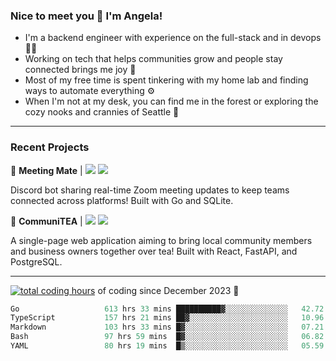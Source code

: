 ### Nice to meet you 👋 I'm Angela!

- I'm a backend engineer with experience on the full-stack and in devops 👩‍💻
- Working on tech that helps communities grow and people stay connected brings me joy 🤝
- Most of my free time is spent tinkering with my home lab and finding ways to automate everything ⚙️
- When I'm not at my desk, you can find me in the forest or exploring the cozy nooks and crannies of Seattle 🧋

---

### Recent Projects

👾 **Meeting Mate** | [![](https://img.shields.io/badge/Code-violet.svg?style=flat-square)](https://github.com/angelajfisher/meeting-mate) [![](https://img.shields.io/badge/Site-violet.svg?style=flat-square)](https://angelajfisher.com/projects/meeting-mate)

Discord bot sharing real-time Zoom meeting updates to keep teams connected across platforms! Built with Go and SQLite.

🍵 **CommuniTEA** | [![](https://img.shields.io/badge/Code-green.svg?style=flat-square)](https://gitlab.com/angelajfisher/communiTEA) [![](https://img.shields.io/badge/Demo-green.svg?style=flat-square)](https://angelajfisher.gitlab.io/communiTEA/)

A single-page web application aiming to bring local community members and business owners together over tea!  Built with React, FastAPI, and PostgreSQL.

---

<a href="https://wakatime.com/@018c1e94-8745-411f-aea1-f33be044d952"><img src="https://wakatime.com/badge/user/018c1e94-8745-411f-aea1-f33be044d952.svg?style=flat-square" alt="total coding hours" /></a> of coding since December 2023 🌊<br>
<!--START_SECTION:waka-->

```go
Go                   613 hrs 33 mins ██████████▓░░░░░░░░░░░░░░   42.72 %
TypeScript           157 hrs 21 mins ██▓░░░░░░░░░░░░░░░░░░░░░░   10.96 %
Markdown             103 hrs 33 mins █▓░░░░░░░░░░░░░░░░░░░░░░░   07.21 %
Bash                 97 hrs 59 mins  █▓░░░░░░░░░░░░░░░░░░░░░░░   06.82 %
YAML                 80 hrs 19 mins  █▒░░░░░░░░░░░░░░░░░░░░░░░   05.59 %
```

<!--END_SECTION:waka--> 
